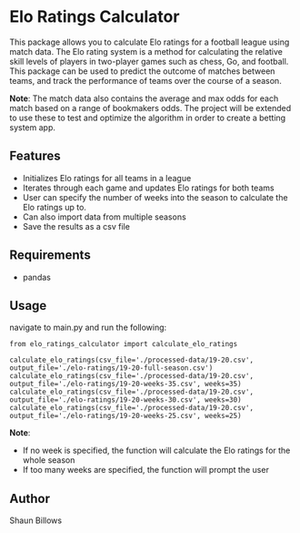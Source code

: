 # Elo Ratings Calculator

This package allows you to calculate Elo ratings for a football league using match data. The Elo rating system is a method for calculating the relative skill levels of players in two-player games such as chess, Go, and football. This package can be used to predict the outcome of matches between teams, and track the performance of teams over the course of a season.

**Note**: The match data also contains the average and max odds for each match based on a range of bookmakers odds. The project will be extended to use these to test and optimize the algorithm in order to create a betting system app.

## Features

- Initializes Elo ratings for all teams in a league
- Iterates through each game and updates Elo ratings for both teams
- User can specify the number of weeks into the season to calculate the Elo ratings up to.
- Can also import data from multiple seasons
- Save the results as a csv file

## Requirements

- pandas

## Usage

navigate to main.py and run the following:

```
from elo_ratings_calculator import calculate_elo_ratings

calculate_elo_ratings(csv_file='./processed-data/19-20.csv', output_file='./elo-ratings/19-20-full-season.csv')
calculate_elo_ratings(csv_file='./processed-data/19-20.csv', output_file='./elo-ratings/19-20-weeks-35.csv', weeks=35)
calculate_elo_ratings(csv_file='./processed-data/19-20.csv', output_file='./elo-ratings/19-20-weeks-30.csv', weeks=30)
calculate_elo_ratings(csv_file='./processed-data/19-20.csv', output_file='./elo-ratings/19-20-weeks-25.csv', weeks=25)
```

**Note**:

- If no week is specified, the function will calculate the Elo ratings for the whole season
- If too many weeks are specified, the function will prompt the user

## Author

Shaun Billows
